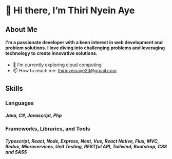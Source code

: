 # 👋 Hi there, I’m Thiri Nyein Aye
## About Me
#### I'm a passionate developer with a keen interest in web development and problem solutions. I love diving into challenging problems and leveraging technology to create innovative solutions.

- 🌱 I’m currently exploring cloud computing
- 📫 How to reach me: thirinyeinaye23@gmail.com

## Skills
### Languages
##### Java, C#, Javascript, Php
### Frameworks, Libraries, and Tools
##### Typescript, React, Node, Express, Next, Vue, React Native, Flux, MVC, Redux, Microservices, Unit Testing, RESTful API, Tailwind, Bootstrap, CSS and SASS

<!---
ThiriNyeinAye/ThiriNyeinAye is a ✨ special ✨ repository because its `README.md` (this file) appears on your GitHub profile.
You can click the Preview link to take a look at your changes.
--->
